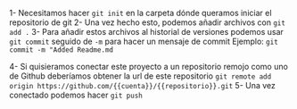 1- Necesitamos hacer `git init` en la carpeta dónde queramos iniciar el repositorio de git
2- Una vez hecho esto, podemos añadir archivos con `git add .`
3- Para añadir estos archivos al historial de versiones podemos usar `git commit` seguido de `-m` para hacer un mensaje de commit
Ejemplo: `git commit -m "Added Readme.md`

4- Si quisieramos conectar este proyecto a un repositorio remojo como uno de Github deberíamos obtener la url de este repositorio
`git remote add origin https://github.com/{{cuenta}}/{{repositorio}}.git`
5- Una vez conectado podemos hacer `git push`